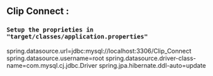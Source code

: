 ## Clip Connect :

### `Setup the proprieties in "target/classes/application.properties"`

spring.datasource.url=jdbc:mysql://localhost:3306/Clip_Connect
spring.datasource.username=root
spring.datasource.driver-class-name=com.mysql.cj.jdbc.Driver
spring.jpa.hibernate.ddl-auto=update
